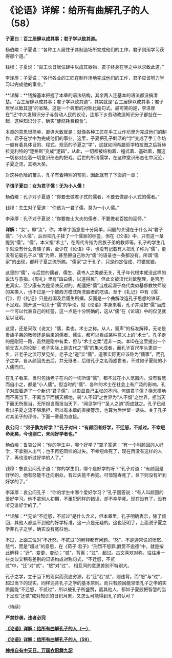 《论语》详解：给所有曲解孔子的人（58）
====

			

**子夏曰：百工居肆以成其事；君子学以致其道。**

杨伯峻：子夏说：“各种工人居住于其制造场所完成他们的工作，君子则用学习获得那个道。”

钱穆：子夏说：“百工长日居住肆中以成其器物，君子终身在学之中以求致此道。”

李泽厚：子夏说：“各行各业的工匠在制作场地完成他们的工作，君子应该努力学习以完成他的事业。”

**详解：**钱解基本把握了本章的语法结构，其余两人连基本的语法都没搞清楚。“百工居肆以成其事；君子学以致其道”，其实就是“百工居肆以成其事；君子居学以致其道”的省略，这是一个典型的对称比喻句式。最可笑的是，李泽厚在“记”中大发知识分子与劳动人民的议论，连那下乡劳动改造知识分子都扯在一起，这种知识分子，确实“徒然耗费粮食“。

本章的意思很简单，直译大致就是：就像各种工匠在手工业作坊里为完成他们的制作，君子在学中为完成他们的事业。这里，子夏把孔子鲜活的“学”变成了手工作坊一般有着具体目的、程式、规范的子夏之“学”，这就如同希腊哲学柏拉图之后将赫拉克利特的“逻格斯”变成“逻辑”，从此，一切都被结构着、程式着、基础着，而这一切都对应着一切意识形态的把戏。后世的所谓儒学，在这种意识形态化中沉沦，子夏之流，其祸大矣。

对这种危险的苗头，孔子有着特别的预见，因此就有了下面的一章：

**子谓子夏曰：女为君子儒！无为小人儒！**

杨伯峻：孔子对子夏道：“你要去做君子式的儒者，不要去做那小人式的儒者。”

钱穆：先生对子夏道：“你该为一君子儒，莫为一小人儒。”

李泽厚：孔子对子夏说：“你要做士大夫的儒者，不要做老百姓的巫师。”

**详解：**“女”，即“汝”，你。本章字面意思十分简单，问题的关键在于什么叫“君子儒”、“小人儒”。后世把孔子挂了一个儒家的标签，但在《论语》中，只有这一章提到“儒”。“儒”，本义指“术士”，在周代专指为贵族子弟的教师等。孔子的学生几乎就没有什么贵族子弟，至少在《论语》中，也没有记载有人把孔子称为“儒”，更没有记载孔子以“儒”为荣，甚至把自己称为“儒“的语录也一条都没有。所谓“儒家”的出现，都拜子夏之流所赐。“儒家”之于孔子，只是约定俗成、将错就错。

这里的“儒”，与后世的儒者、儒生、读书人之类都无关，孔子年代根本就没这样的说法与意指。《周礼》里有“四曰儒，以道得民”。但此文被汉代刘歆整理，是否历史真实，至少康有为是坚决反对的。胡适把“儒”当成起源于商代类似基督教牧师般的某类人，也不过是一个被西方模式所洗脑者的呓语。至于《礼记》中有《儒行》，但《礼记》只是战国及后儒生所撰，反而是一个曲解改造孔子思想的铁证，不足观。抛开这一切关于“儒”的争论，就《论语》本身来看，孔子并没把“儒”当成一个可以代表自己的标签，这一点是十分明确的，这从“儒”在《论语》中的仅见就足以证明。

这里，还是采取《说文》“儒，柔也，术士之称。从人，需声”的标准解释，无论是贵族子弟的教师还是后来的儒者、儒生，都可以看成某种意义上的“术士”。孔子走的是刚阳一路，虽然是刚中有柔，但与“术士之柔”远非一类。本ID在这里提出一个前无古人的论断：老子实际上是古代之“儒”的集大成者，而孔子百尺竿头更进一步，非老子之流可梦见矣。老子之“道”实“儒”，道家实际更应该称为“儒家”，而孔子之学，自从颜回先去后，并无继者，后借孔子之名而惑世者，不过如子夏般的小人儒而已。

在孔子看来，当时包括老子在内的一切所谓“儒“，都不过在小人范围内，没有智慧而自小之，都是“小人儒”。但当时的“儒”、各种的术士在社会上有广泛的影响，孔子对应着造了一个新词“君子儒”，以彰显自己主张的不同。何谓君子儒？横天横地而不离当下，不离当下而横天横地，转“人不知”之世界为“人不愠”之世界，担当天下而无所担当，无所担当而担当天下，“闻见学行”“圣人之道”而成就之。孔子已经看出子夏之流不堪承担，所以有本章的直接警示，也算为后世留一话头。关于孔子对其弟子的评价，下面一章最为直接。

**哀公问：“弟子孰为好学？”孔子对曰：“有颜回者好学，不迁怒，不贰过。不幸短命死矣，今也则亡，未闻好学者也。”**

杨伯峻：鲁哀公问：“你的学生中，哪个好学？”空子答道：“有一个叫颜回的人好学，不拿别人出气；也不再犯同样的过失。不幸短命死了，现在再没有这样的人了，再也没听过好学的人了。”

钱穆：鲁哀公问孔子道：“你的学生们，哪个是好学的呀？”孔子对道：“有颜回是好学的，他有怒能不迁向别处，有过失能不再犯。可惜短寿死了，目下则没有听到好学的了。”

李泽厚：哀公问孔子：“你的学生中哪个爱好学习？”孔子回答说：“有人叫颜回的爱好学习。他不拿别人初期，不重犯同样的错误，却不幸早死。现在没有了，没有听见谁好学的了。”

**详解：**无论“不迁怒，不贰过”是什么含义，但本章里，孔子明确表示，除了颜回，其他人都达不到他的好学标准，这一点是无疑的。这也证明了，上面说子夏之学非孔子之学，确实没有冤枉他。

不过，上面三位对“不迁怒，不贰过”的解释都有问题。“怒”，不是通常说的愤怒、怒气，而是“超过”的意思，在《荀子·君子》“刑罚不怒罪,爵赏不逾德”中，就是按此解释；“迁“，变更、变动；“贰”，背离；“过”，超过。古文喜欢对称，往往用一些类似又稍有差别的词语构成对称句式，“不迁怒，不贰过”中，“迁”对“贰”，“怒”对“过”， 相互间的意思差别不特别大。

孔子之学，立于当下的现实而究底穷源，若“迁”若“贰”，则违背。而“怒”与“过”，超过当下的现实，同样违背孔子之学的基本原则。而只有颜回能领悟孔子之学的实质而能“不迁怒，不贰过”，所以被孔子所盛赞，而其他人，都如子夏般把智慧的当下呈现“迁贰”成对知识的日积月累，又怎么可能得到孔子的认可？

（待续）

**严禁抄袭，违者必究**

[**《论语》详解：给所有曲解孔子的人（一）**](http://blog.sina.com.cn/u/486e105c010006n3)

[**《论语》详解：给所有曲解孔子的人（59）**](http://blog.sina.com.cn/u/486e105c010009c9)

[**神州自有中天日，万国衣冠舞九韶**](http://blog.sina.com.cn/u/486e105c0100099p)
